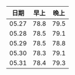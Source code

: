 | 日期 | 早上 | 晚上 |
| --- | --- | --- |
| 05.27 | 78.8 | 79.5 |
| 05.28 | 78.5 | 79.1 |
| 05.29 | 78.5 | 78.8 |
| 05.30 | 78.3 | 79.1 |
| 05.31 | 78.4 | 79.3 |